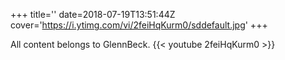 +++
title=''
date=2018-07-19T13:51:44Z
cover='https://i.ytimg.com/vi/2feiHqKurm0/sddefault.jpg'
+++

All content belongs to GlennBeck.
{{< youtube 2feiHqKurm0 >}}

